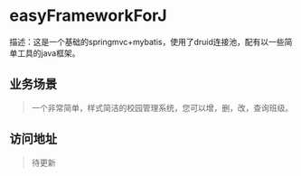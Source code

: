 # easyFrameworkForJ
描述：这是一个基础的springmvc+mybatis，使用了druid连接池，配有以一些简单工具的java框架。
## 业务场景
> 一个非常简单，样式简洁的校园管理系统，您可以增，删，改，查询班级。
## 访问地址
>待更新
